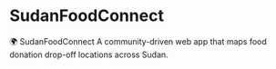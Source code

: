 # SudanFoodConnect
🌍 SudanFoodConnect A community-driven web app that maps food donation drop-off locations across Sudan. 
